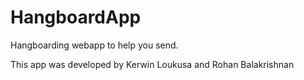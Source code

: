 HangboardApp
============

Hangboarding webapp to help you send.

This app was developed by Kerwin Loukusa and Rohan Balakrishnan
